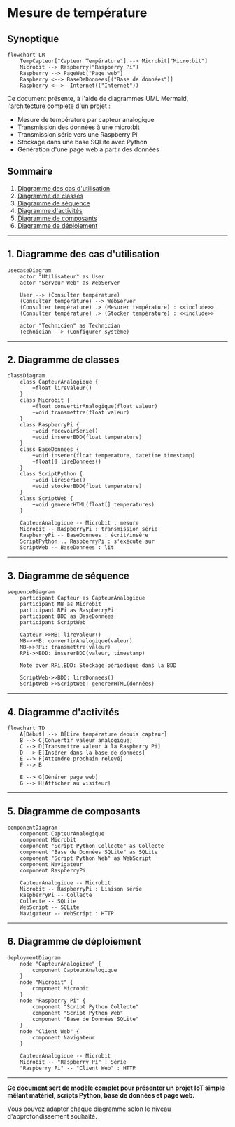 # Mesure de température

## Synoptique

```mermaid
flowchart LR
    TempCapteur["Capteur Température"] --> Microbit["Micro:bit"]
    Microbit --> Raspberry["Raspberry Pi"]
    Raspberry --> PageWeb["Page web"]
    Raspberry <--> BaseDeDonnees[("Base de données")]
    Raspberry <-->  Internet(("Internet"))
```

Ce document présente, à l'aide de diagrammes UML Mermaid, l'architecture complète d'un projet :

- Mesure de température par capteur analogique
- Transmission des données à une micro:bit
- Transmission série vers une Raspberry Pi
- Stockage dans une base SQLite avec Python
- Génération d'une page web à partir des données


## Sommaire
1. [Diagramme des cas d'utilisation](#cas-utilisation)
2. [Diagramme de classes](#classes)
3. [Diagramme de séquence](#sequence)
4. [Diagramme d'activités](#activites)
5. [Diagramme de composants](#composants)
6. [Diagramme de déploiement](#deploiement)


---

## 1. Diagramme des cas d'utilisation <a id="cas-utilisation"></a>

```mermaid
usecaseDiagram
    actor "Utilisateur" as User
    actor "Serveur Web" as WebServer

    User --> (Consulter température)
    (Consulter température) --> WebServer
    (Consulter température) .> (Mesurer température) : <<include>>
    (Consulter température) .> (Stocker température) : <<include>>

    actor "Technicien" as Technician
    Technician --> (Configurer système)
```

---

## 2. Diagramme de classes <a id="classes"></a>

```mermaid
classDiagram
    class CapteurAnalogique {
        +float lireValeur()
    }
    class Microbit {
        +float convertirAnalogique(float valeur)
        +void transmettre(float valeur)
    }
    class RaspberryPi {
        +void recevoirSerie()
        +void insererBDD(float temperature)
    }
    class BaseDonnees {
        +void inserer(float temperature, datetime timestamp)
        +float[] lireDonnees()
    }
    class ScriptPython {
        +void lireSerie()
        +void stockerBDD(float temperature)
    }
    class ScriptWeb {
        +void genererHTML(float[] temperatures)
    }

    CapteurAnalogique -- Microbit : mesure
    Microbit -- RaspberryPi : transmission série
    RaspberryPi -- BaseDonnees : écrit/insère
    ScriptPython .. RaspberryPi : s'exécute sur
    ScriptWeb -- BaseDonnees : lit
```

---

## 3. Diagramme de séquence <a id="sequence"></a>

```mermaid
sequenceDiagram
    participant Capteur as CapteurAnalogique
    participant MB as Microbit
    participant RPi as RaspberryPi
    participant BDD as BaseDonnees
    participant ScriptWeb

    Capteur->>MB: lireValeur()
    MB->>MB: convertirAnalogique(valeur)
    MB->>RPi: transmettre(valeur)
    RPi->>BDD: insererBDD(valeur, timestamp)

    Note over RPi,BDD: Stockage périodique dans la BDD

    ScriptWeb->>BDD: lireDonnees()
    ScriptWeb->>ScriptWeb: genererHTML(données)
```

---

## 4. Diagramme d'activités <a id="activites"></a>

```mermaid
flowchart TD
    A[Début] --> B[Lire température depuis capteur]
    B --> C[Convertir valeur analogique]
    C --> D[Transmettre valeur à la Raspberry Pi]
    D --> E[Insérer dans la base de données]
    E --> F[Attendre prochain relevé]
    F --> B

    E --> G[Générer page web]
    G --> H[Afficher au visiteur]
```

---

## 5. Diagramme de composants <a id="composants"></a>

```mermaid
componentDiagram
    component CapteurAnalogique
    component Microbit
    component "Script Python Collecte" as Collecte
    component "Base de Données SQLite" as SQLite
    component "Script Python Web" as WebScript
    component Navigateur
    component RaspberryPi

    CapteurAnalogique -- Microbit
    Microbit -- RaspberryPi : Liaison série
    RaspberryPi -- Collecte
    Collecte -- SQLite
    WebScript -- SQLite
    Navigateur -- WebScript : HTTP
```

---

## 6. Diagramme de déploiement <a id="deploiement"></a>

```mermaid
deploymentDiagram
    node "CapteurAnalogique" {
        component CapteurAnalogique
    }
    node "Microbit" {
        component Microbit
    }
    node "Raspberry Pi" {
        component "Script Python Collecte"
        component "Script Python Web"
        component "Base de Données SQLite"
    }
    node "Client Web" {
        component Navigateur
    }

    CapteurAnalogique -- Microbit
    Microbit -- "Raspberry Pi" : Série
    "Raspberry Pi" -- "Client Web" : HTTP
```

---

**Ce document sert de modèle complet pour présenter un projet IoT simple mêlant matériel, scripts Python, base de données et page web.**

Vous pouvez adapter chaque diagramme selon le niveau d'approfondissement souhaité.

